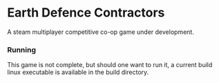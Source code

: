 # Earth Defence Contractors

A steam multiplayer competitive co-op game under development.

### Running

This game is not complete, but should one want to run it, a current build linux executable is available in the build directory.
